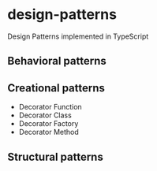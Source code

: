 # design-patterns

Design Patterns implemented in TypeScript

## Behavioral patterns

## Creational patterns

* Decorator Function
* Decorator Class
* Decorator Factory
* Decorator Method

## Structural patterns
